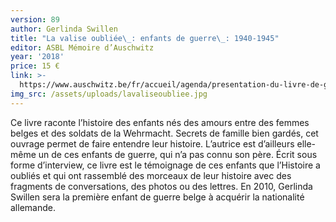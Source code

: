 ```yaml
---
version: 89
author: Gerlinda Swillen
title: "La valise oubliée\_: enfants de guerre\_: 1940-1945"
editor: ASBL Mémoire d’Auschwitz
year: '2018'
price: 15 €
link: >-
  https://www.auschwitz.be/fr/accueil/agenda/presentation-du-livre-de-gerlinda-swillen-la-valise-oubliee-enfants-de-guerre-1940-1945-21-janvier-2019
img_src: /assets/uploads/lavaliseoubliee.jpg
---
```

Ce livre raconte l’histoire des enfants nés des amours entre des femmes belges et des soldats de la Wehrmacht. Secrets de famille bien gardés, cet ouvrage permet de faire entendre leur histoire. L’autrice est d’ailleurs elle-même un de ces enfants de guerre, qui n’a pas connu son père. Écrit sous forme d’interview, ce livre est le témoignage de ces enfants que l’Histoire a oubliés et qui ont rassemblé des morceaux de leur histoire avec des fragments de conversations, des photos ou des lettres. En 2010, Gerlinda Swillen sera la première enfant de guerre belge à acquérir la nationalité allemande.
